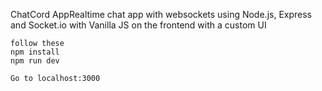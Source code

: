 ChatCord AppRealtime chat app with websockets using Node.js, Express and Socket.io with Vanilla JS on the frontend with a custom UI

```
follow these
npm install
npm run dev

Go to localhost:3000
```


